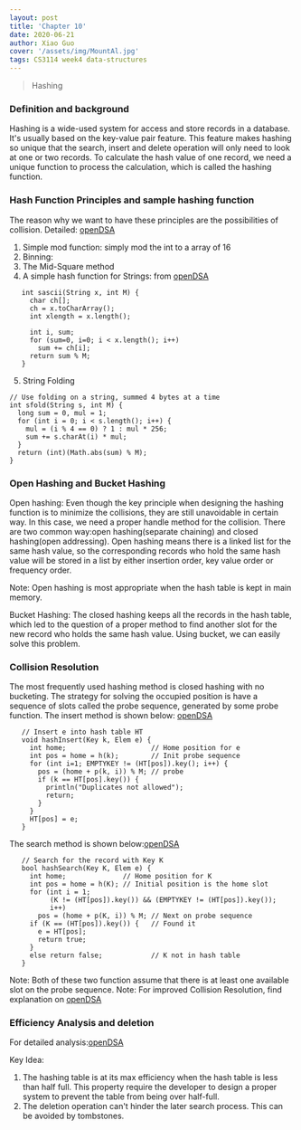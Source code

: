```yaml
---
layout: post
title: 'Chapter 10'
date: 2020-06-21
author: Xiao Guo
cover: '/assets/img/MountAl.jpg'
tags: CS3114 week4 data-structures
---
```


> Hashing

### Definition and background
Hashing is a wide-used system for access and store records in a database. It's usually based on the key-value pair feature. This feature makes hashing so unique that the search, insert and delete operation will only need to look at one or two records. To calculate the hash value of one record, we need a unique function to process the calculation, which is called the hashing function.

### Hash Function Principles and sample hashing function
The reason why we want to have these principles are the possibilities of collision. Detailed: [openDSA](https://canvas.vt.edu/courses/111334/assignments/883573?module_item_id=901488)

1. Simple mod function: simply mod the int to a array of 16
2. Binning:
3. The Mid-Square method
4. A simple hash function for Strings: from  [openDSA](https://canvas.vt.edu/courses/111334/assignments/883573?module_item_id=901488)
```
   int sascii(String x, int M) {
     char ch[];
     ch = x.toCharArray();
     int xlength = x.length();

     int i, sum;
     for (sum=0, i=0; i < x.length(); i++)
       sum += ch[i];
     return sum % M;
   }
```
5. String Folding
```
// Use folding on a string, summed 4 bytes at a time
int sfold(String s, int M) {
  long sum = 0, mul = 1;
  for (int i = 0; i < s.length(); i++) {
    mul = (i % 4 == 0) ? 1 : mul * 256;
    sum += s.charAt(i) * mul;
  }
  return (int)(Math.abs(sum) % M);
}
```

### Open Hashing and Bucket Hashing
Open hashing: Even though the key principle when designing the hashing function is to minimize the collisions, they are still unavoidable in certain way. In this case, we need a proper handle method for the collision. There are two common way:open hashing(separate chaining) and closed hashing(open addressing). Open hashing means there is a linked list for the same hash value, so the corresponding records who hold the same hash value will be stored in a list by either insertion order, key value order or frequency order. 

Note: Open hashing is most appropriate when the hash table is kept in main memory.

Bucket Hashing: The closed hashing keeps all the records in the hash table, which led to the question of a proper method to find another slot for the new record who holds the same hash value. Using bucket, we can easily solve this problem.

### Collision Resolution
The most frequently used hashing method is closed hashing with no bucketing. The strategy for solving the occupied position is have a sequence of slots called the probe sequence, generated by some probe function. The insert method is shown below:
[openDSA](https://canvas.vt.edu/courses/111334/assignments/883573?module_item_id=901488)
```
   // Insert e into hash table HT
   void hashInsert(Key k, Elem e) {
     int home;                     // Home position for e
     int pos = home = h(k);        // Init probe sequence
     for (int i=1; EMPTYKEY != (HT[pos]).key(); i++) {
       pos = (home + p(k, i)) % M; // probe
       if (k == HT[pos].key()) {
         println("Duplicates not allowed");
         return;
       }
     }
     HT[pos] = e;
   }
```

The search method is shown below:[openDSA](https://canvas.vt.edu/courses/111334/assignments/883573?module_item_id=901488)
```
   // Search for the record with Key K
   bool hashSearch(Key K, Elem e) {
     int home;              // Home position for K
     int pos = home = h(K); // Initial position is the home slot
     for (int i = 1;
          (K != (HT[pos]).key()) && (EMPTYKEY != (HT[pos]).key());
          i++)
       pos = (home + p(K, i)) % M; // Next on probe sequence
     if (K == (HT[pos]).key()) {   // Found it
       e = HT[pos];
       return true;
     }
     else return false;            // K not in hash table
   }
```

Note: Both of these two function assume that there is at least one available slot on the probe sequence. 
Note: For improved Collision Resolution, find explanation on [openDSA](https://canvas.vt.edu/courses/111334/assignments/883573?module_item_id=901488)


### Efficiency Analysis and deletion
For detailed analysis:[openDSA](https://canvas.vt.edu/courses/111334/assignments/883573?module_item_id=901488)

Key Idea:
1. The hashing table is at its max efficiency when the hash table is less than half full. This property require the developer to design a proper system to prevent the table from being over half-full.
2. The deletion operation can't hinder the later search process. This can be avoided by tombstones.
